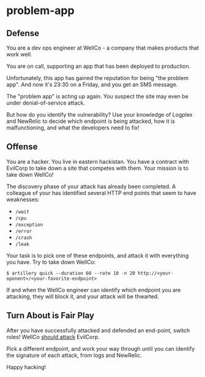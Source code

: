 # problem-app

## Defense

You are a dev ops engineer at WellCo - a company that makes products that work well. 

You are on call, supporting an app that has been deployed to production. 

Unfortunately, this app has gained the reputation for being "the problem app". And now it's 23:30 on a Friday, and you get an SMS message.

The "problem app" is acting up again. You suspect the site may even be under denial-of-service attack.

But how do you identify the vulnerability? Use your knowledge of Logplex and NewRelic to decide which endpoint is being attacked, how it is malfunctioning, and what the developers need to fix!

## Offense

You are a hacker. You live in eastern hackistan. You have a contract with EvilCorp to take down a site that competes with them. Your mission is to take down WellCo!

The discovery phase of your attack has already been completed. A colleague of your has identified several HTTP end points that seem to have weaknesses:

- `/wait`
- `/cpu`
- `/exception`
- `/error`
- `/crash`
- `/leak`

Your task is to pick one of these endpoints, and attack it with everything you have. Try to take down WellCo:

```
$ artillery quick --duration 60 --rate 10 -n 20 http://<your-oponent>/<your-favorite-endpoint>
```

If and when the WellCo engineer can identify which endpoint you are attacking, they will block it, and your attack will be thwarted.

## Turn About is Fair Play

After you have successfully attacked and defended an end-point, switch roles! WellCo [should attack](https://youtu.be/rLITAQi0aj0?t=1m16s) EvilCorp.

Pick a different endpoint, and work your way through until you can identify the signature of each attack, from logs and NewRelic.

Happy hacking!